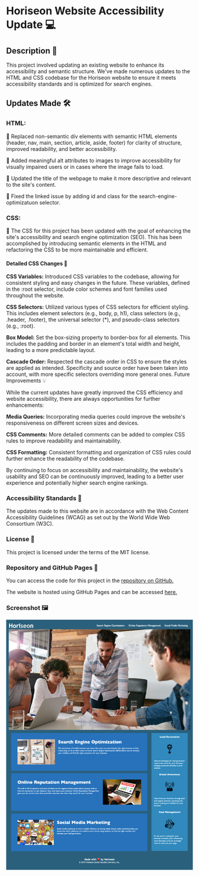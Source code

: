 # Horiseon Website Accessibility Update 💻

## Description 📄

This project involved updating an existing website to enhance its accessibility and semantic structure. We've made numerous updates to the HTML and CSS codebase for the Horiseon website to ensure it meets accessibility standards and is optimized for search engines.

## Updates Made 🛠️

### HTML:

🧱 Replaced non-semantic div elements with semantic HTML elements (header, nav, main, section, article, aside, footer) for clarity of structure, improved readability, and better accessibility.

📸 Added meaningful alt attributes to images to improve accessibility for visually impaired users or in cases where the image fails to load.

📑 Updated the title of the webpage to make it more descriptive and relevant to the site's content.

🔗 Fixed the linked issue by adding id and class for the search-engine-optimizatuon selector.

### CSS:

🎨 The CSS for this project has been updated with the goal of enhancing the site's accessibility and search engine optimization (SEO). This has been accomplished by introducing semantic elements in the HTML and refactoring the CSS to be more maintainable and efficient.

#### Detailed CSS Changes 📝

**CSS Variables:** Introduced CSS variables to the codebase, allowing for consistent styling and easy changes in the future. These variables, defined in the :root selector, include color schemes and font families used throughout the website.

**CSS Selectors:** Utilized various types of CSS selectors for efficient styling. This includes element selectors (e.g., body, p, h1), class selectors (e.g., .header, .footer), the universal selector (*), and pseudo-class selectors (e.g., :root).

**Box Model:** Set the box-sizing property to border-box for all elements. This includes the padding and border in an element's total width and height, leading to a more predictable layout.

**Cascade Order:** Respected the cascade order in CSS to ensure the styles are applied as intended. Specificity and source order have been taken into account, with more specific selectors overriding more general ones.
Future Improvements 💡

While the current updates have greatly improved the CSS efficiency and website accessibility, there are always opportunities for further enhancements:

**Media Queries:** Incorporating media queries could improve the website's responsiveness on different screen sizes and devices.

**CSS Comments:** More detailed comments can be added to complex CSS rules to improve readability and maintainability.

**CSS Formatting:** Consistent formatting and organization of CSS rules could further enhance the readability of the codebase.

By continuing to focus on accessibility and maintainability, the website's usability and SEO can be continuously improved, leading to a better user experience and potentially higher search engine rankings.

### Accessibility Standards 🎯

The updates made to this website are in accordance with the Web Content Accessibility Guidelines (WCAG) as set out by the World Wide Web Consortium (W3C).

### License 📃

This project is licensed under the terms of the MIT license.

### Repository and GitHub Pages 📌

You can access the code for this project in the [repository on GitHub.](https://github.com/MrSep01/site-refactoring-accessibilty) 

The website is hosted using GitHub Pages and can be accessed [here.](https://mrsep01.github.io/site-refactoring-accessibilty/)

### Screenshot 🖼️

![Alt text](assets/images/fite_Refactoring_Horiseon.png)